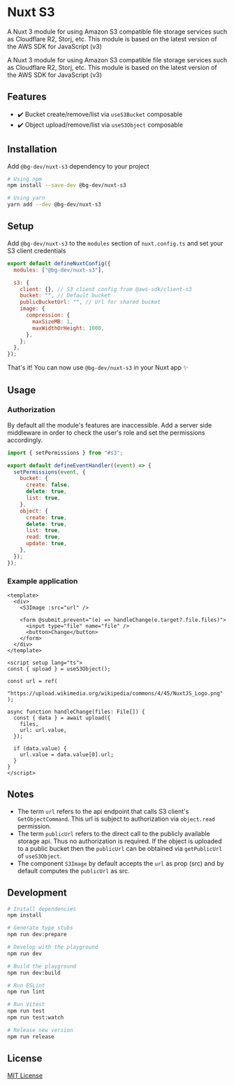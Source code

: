 # Nuxt S3

A Nuxt 3 module for using Amazon S3 compatible file storage services such as Cloudflare R2, Storj, etc. This module is based on the latest version of the AWS SDK for JavaScript (v3)

A Nuxt 3 module for using Amazon S3 compatible file storage services such as Cloudflare R2, Storj, etc. This module is based on the latest version of the AWS SDK for JavaScript (v3)

## Features

- ✔️ Bucket create/remove/list via `useS3Bucket` composable
- ✔️ Object upload/remove/list via `useS3Object` composable

## Installation

Add `@bg-dev/nuxt-s3` dependency to your project

```bash
# Using npm
npm install --save-dev @bg-dev/nuxt-s3

# Using yarn
yarn add --dev @bg-dev/nuxt-s3
```

## Setup

Add `@bg-dev/nuxt-s3` to the `modules` section of `nuxt.config.ts` and set your S3 client credentials

```js
export default defineNuxtConfig({
  modules: ["@bg-dev/nuxt-s3"],

  s3: {
    client: {}, // S3 client config from @aws-sdk/client-s3
    bucket: "", // Default bucket
    publicBucketUrl: "", // Url for shared bucket
    image: {
      compression: {
        maxSizeMB: 1,
        maxWidthOrHeight: 1000,
      },
    };
  },
});
```

That's it! You can now use `@bg-dev/nuxt-s3` in your Nuxt app ✨

## Usage

### Authorization

By default all the module's features are inaccessible. Add a server side middleware in order to check the user's role and set the permissions accordingly.

```javascript
import { setPermissions } from "#s3";

export default defineEventHandler((event) => {
  setPermissions(event, {
    bucket: {
      create: false,
      delete: true,
      list: true,
    },
    object: {
      create: true,
      delete: true,
      list: true,
      read: true,
      update: true,
    },
  });
});
```

### Example application

```vue
<template>
  <div>
    <S3Image :src="url" />

    <form @submit.prevent="(e) => handleChange(e.target?.file.files)">
      <input type="file" name="file" />
      <button>Change</button>
    </form>
  </div>
</template>

<script setup lang="ts">
const { upload } = useS3Object();

const url = ref(
  "https://upload.wikimedia.org/wikipedia/commons/4/45/NuxtJS_Logo.png"
);

async function handleChange(files: File[]) {
  const { data } = await upload({
    files,
    url: url.value,
  });

  if (data.value) {
    url.value = data.value[0].url;
  }
}
</script>
```

## Notes

- The term `url` refers to the api endpoint that calls S3 client's `GetObjectCommand`. This url is subject to authorization via `object.read` permission.
- The term `publicUrl` refers to the direct call to the publicly available storage api. Thus no authorization is required. If the object is uploaded to a public bucket then the `publicUrl` can be obtained via `getPublicUrl` of `useS3Object`.
- The component `S3Image` by default accepts the `url` as prop (src) and by default computes the `publicUrl` as src.

## Development

```bash
# Install dependencies
npm install

# Generate type stubs
npm run dev:prepare

# Develop with the playground
npm run dev

# Build the playground
npm run dev:build

# Run ESLint
npm run lint

# Run Vitest
npm run test
npm run test:watch

# Release new version
npm run release
```

## License

[MIT License](./LICENSE)
